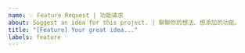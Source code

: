 ```yaml
---
name: 💡 Feature Request | 功能请求
about: Suggest an idea for this project. | 聊聊你的想法、想添加的功能。
title: "[Feature] Your great idea..."
labels: feature
---
```


<!-- Describe the feature you'd like. 描述你的idea。 -->
